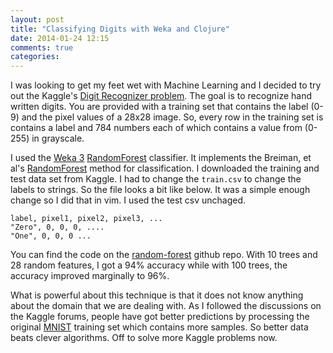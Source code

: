 ```yaml
---
layout: post
title: "Classifying Digits with Weka and Clojure"
date: 2014-01-24 12:15
comments: true
categories: 
---
```


I was looking to get my feet wet with Machine Learning and I decided to try out the Kaggle's [Digit Recognizer problem](http://www.kaggle.com/c/digit-recognizer). 
The goal is to recognize hand written digits. You are provided with a training set that contains the label (0-9) and the pixel values of a 28x28 image. So, every row
in the training set is contains a label and 784 numbers each of which contains a value from (0-255) in grayscale.

I used the [Weka 3](http://www.cs.waikato.ac.nz/ml/weka/) [RandomForest](http://weka.sourceforge.net/doc.dev/weka/classifiers/trees/RandomForest.html) classifier. 
It implements the Breiman, et al's [RandomForest](http://www.stat.berkeley.edu/~breiman/RandomForests/cc_home.htm) method for classification. 
I downloaded the training and test data set from Kaggle. I had to change the `train.csv` to change the labels to strings. So the file looks a bit
like below. It was a simple enough change so I did that in vim. I used the test csv unchaged.

```
label, pixel1, pixel2, pixel3, ...
"Zero", 0, 0, 0, ....
"One", 0, 0, 0 ...
```

You can find the code on the [random-forest](https://github.com/vagmi/random-forest) github repo. With 10 trees and 28 random features, I got a 94%
accuracy while with 100 trees, the accuracy improved marginally to 96%.

What is powerful about this technique is that it does not know anything about the domain that we are dealing with. As I followed the discussions on
the Kaggle forums, people have got better predictions by processing the original [MNIST](http://yann.lecun.com/exdb/mnist/) training set which contains 
more samples. So better data beats clever algorithms. Off to solve more Kaggle problems now.

